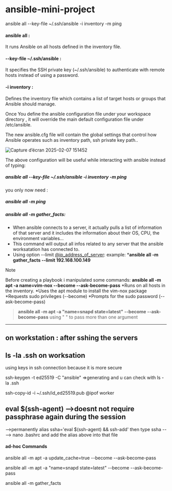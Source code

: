 # ansible-mini-project
ansible all --key-file ~/.ssh/ansible -i inventory -m ping
#### ansible all :
It runs Ansible on all hosts defined in the inventory file.
#### --key-file ~/.ssh/ansible :
It specifies the SSH private key (~/.ssh/ansible) to authenticate with remote hosts instead of using a password.
#### -i inventory :
Defines the inventory file which contains a list of target hosts or groups that Ansible should manage.

Once You define the ansible configuration file under your workspace directory , it will override the main default configuration file under /etc/ansible.

The new ansible.cfg file will contain the global settings that control how Ansible operates such as inventory path, ssh private key path..

![Capture d’écran 2025-02-07 151452](https://github.com/user-attachments/assets/2d1a3dfd-849f-4209-91a8-b6df019f4c82)

The above configuration will be useful while interacting with ansible instead of typing:

##### ansible all --key-file ~/.ssh/ansible -i inventory -m ping 
you only now need :
##### ansible all  -m ping 

##### ansible all -m gather_facts:
- When ansible connects to a server, it actually pulls a list of information of that server and it includes the information about their OS, CPU, the environment variables...
- This command will output all infos related to any server that the ansible worksatation has connected to.
- Using option --limit <ins>@ip_address_of_server</ins>: 
example: ***ansible all -m gather_facts --limit 192.168.100.149**

>[!NOTE]
>Before creating a playbook i manipulated some commands:
>**ansible all -m apt -a name=vim-nox --become --ask-become-pass**
> *Runs on all hosts in the inventory.
> *Uses the apt module to install the vim-nox package
> *Requests sudo privileges (--become)
> *Prompts for the sudo password (--ask-become-pass)

>**ansible all -m apt -a "name=snapd state=latest" --become --ask-become-pass**
>using " " to pass more than one argument

-----------------------------------
on workstation :
after sshing the servers
-------------------------
 ls -la .ssh on worksation
--------------------------
using keys in ssh connection because it is more secure

ssh-keygen -t ed25519 -C "ansible"
=>generating  and u can check with ls -la .ssh

ssh-copy-id -i ~/.ssh/id_ed25519.pub @ipof worker

eval $(ssh-agent)
-->doesnt not require passphrase again during the session
---------------------------------------
-->permanently
alias ssha='eval $(ssh-agent) && ssh-add'
then type ssha
----> nano .bashrc and add the alias above into  that file

#### ad-hoc Commands

ansible all -m apt -a update_cache=true --become --ask-become-pass

ansible all -m apt -a "name=snapd state=latest" --become --ask-become-pass

ansible all -m gather_facts

